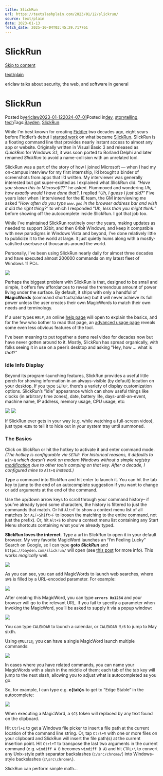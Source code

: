 ```yaml
---
title: SlickRun
url: https://textslashplain.com/2023/01/12/slickrun/
source: text/plain
date: 2023-01-13
fetch_date: 2025-10-04T03:45:29.717761
---
```


# SlickRun

[Skip to content](#content)

[text/plain](https://textslashplain.com/)

ericlaw talks about security, the web, and software in general

# SlickRun

Posted by[ericlaw](https://textslashplain.com/author/ericlaw1979/)[2023-01-122024-07-01](https://textslashplain.com/2023/01/12/slickrun/)Posted in[dev](https://textslashplain.com/category/dev/), [storytelling](https://textslashplain.com/category/storytelling/), [tech](https://textslashplain.com/category/tech/)Tags:[Bayden](https://textslashplain.com/tag/bayden/), [SlickRun](https://textslashplain.com/tag/slickrun/)

While I’m best known for creating [Fiddler](https://fiddler2.com/) two decades ago, eight years before Fiddler’s debut I [started work](https://bayden.com/slickrun/story.asp) on what became [SlickRun](https://bayden.com/slickrun/). SlickRun is a floating command line that provides nearly instant access to almost any app or website. Originally written in Visual Basic 3 and released as *QuickRun* for Windows 3.1, it was soon ported to Borland Delphi and later renamed *SlickRun* to avoid a name-collision with an unrelated tool.

SlickRun was a part of the story of how I joined Microsoft — when I had my on-campus interview for my first internship, I’d brought a binder of screenshots from apps that I’d written. My interviewer was generally interested but got super-excited as I explained what SlickRun did. “*Have you shown this to Microsoft??”* he asked. Flummoxed and wondering *Uh, how exactly would I have done that?*, I replied “*Uh, I guess I just did?*” Five years later when I interviewed for the IE team, the GM interviewing me asked “*How often do you type `www.goo` in the browser address bar and wish it did the right thing?*” to which I responded “*Uh, less than you might think.*” before showing off the autocomplete inside SlickRun. I got that job too.

While I’ve maintained SlickRun routinely over the years, making updates as needed to support 32bit, and then 64bit Windows, and keep it compatible with new paradigms in Windows Vista and beyond, I’ve done relatively little to publicize it to the world at large. It just quietly hums along with a mostly-satisfied userbase of thousands around the world.

Personally, I’ve been using SlickRun nearly daily for almost three decades and have executed almost 200000 commands on my latest fleet of Windows 11 PCs.

[![](https://textslashplain.com/wp-content/uploads/2023/01/image-16.png?w=821)](https://textslashplain.com/wp-content/uploads/2023/01/image-16.png)

Perhaps the biggest problem with SlickRun is that, designed to be small and simple, it offers few affordances to reveal the tremendous amount of power living under the surface. By default, it ships with only a handful of **MagicWords** (command shortcuts/aliases) but it will never achieve its full power unless the user creates their own MagicWords to match their own needs and terminology.

If a user types `HELP`, an online [help page](https://bayden.com/SlickRun/1033/SlickRunHelp.aspx) will open to explain the basics, and for the few who bother to read that page, an [advanced usage page](https://bayden.com/SlickRun/1033/SlickRunAdvancedHelp.htm) reveals some even less obvious features of the tool.

I’ve been meaning to put together a demo reel video for decades now but have never gotten around to it. Mostly, SlickRun has spread organically, with folks seeing it in use on a peer’s desktop and asking “Hey, how … what is *that*?”

### Idle Info Display

Beyond its program-launching features, SlickRun provides a useful little perch for showing information in an always-visible (by default) location on your desktop. If you type `SETUP`, there’s a variety of display customization options. SlickRun’s “idle” appearance which can show useful things like clocks (in arbitrary time zones), date, battery life, days-until-an-event, machine name, IP address, memory usage, CPU usage, etc:

[![](https://textslashplain.com/wp-content/uploads/2023/01/image-11.png?w=1024)](https://textslashplain.com/wp-content/uploads/2023/01/image-11.png)
[![](https://textslashplain.com/wp-content/uploads/2023/01/image-10.png?w=1024)](https://textslashplain.com/wp-content/uploads/2023/01/image-10.png)

If SlickRun ever gets in your way (e.g. while watching a full-screen video), just type `HIDE` to tell it to hide out in your system tray until summoned.

### The Basics

Click on SlickRun or hit the hotkey to activate it and enter command mode. *(The hotkey is configurable via `SETUP`. For historical reasons, it defaults to* `Win+Q` *which doesn’t work on modern Windows without a simple [registry modification](https://bayden.com/SlickRun/1033/SlickRunHelp.aspx#:~:text=Free%20up%20Windows%20Hotkeys) due to other tools camping on that key. After a decade, I configured mine to* `Alt+Q` *instead.)*

Type a command into SlickRun and hit enter to launch it. You can hit the tab key to jump to the end of an autocomplete suggestion if you want to change or add arguments at the end of the command.

Use the up/down arrow keys to scroll through your command history– if you’ve already typed some characters, the history is filtered to just the commands that match. Or hit `Alt+F` to show a context menu list of all matches (or `ALT+Shift+F` to loosen the matching to the entire command, not just the prefix). Or, hit `Alt+S` to show a context menu list containing any Start Menu shortcuts containing what you’ve already typed.

**SlickRun loves the internet**. Type a url in SlickRun to open it in your default browser. My very favorite MagicWord launches an “I’m Feeling Lucky” Search on Google, so I can type **goto *SlickRun*** and `https://bayden.com/slickrun/` will open (see [this post](https://textslashplain.com/2022/09/01/quickfix-trivial-chrome-extensions/) for more info). This works *magically* well.

[![](https://textslashplain.com/wp-content/uploads/2023/01/image-32.png?w=949)](https://textslashplain.com/wp-content/uploads/2023/01/image-32.png)

As you can see, you can add MagicWords to launch web searches, where `$W$` is filled by a URL-encoded parameter. For example:

[![](https://textslashplain.com/wp-content/uploads/2023/01/image-8.png?w=703)](https://textslashplain.com/wp-content/uploads/2023/01/image-8.png)

After creating this MagicWord, you can type **`errors 0x1234`** and your browser will go to the relevant URL. If you fail to specify a parameter when invoking the MagicWord, you’ll be asked to supply it via a popup window:

[![](https://textslashplain.com/wp-content/uploads/2023/01/image-9.png?w=933)](https://textslashplain.com/wp-content/uploads/2023/01/image-9.png)

You can type `CALENDAR` to launch a calendar, or `CALENDAR 5/6` to jump to May sixth.

Using `@MULTI@`, you can have a single MagicWord launch multiple commands:

[![](https://textslashplain.com/wp-content/uploads/2023/01/image-51.png?w=782)](https://textslashplain.com/wp-content/uploads/2023/01/image-51.png)

In cases where you have related commands, you can name your MagicWords with a slash in the middle of them; each tab of the tab key will jump to the next slash, allowing you to adjust what is autocompleted as you go.

So, for example, I can type e.g. **e{tab}s** to get to “Edge Stable” in the autocomplete:

[![](https://textslashplain.com/wp-content/uploads/2023/01/image-12.png?w=1024)](https://textslashplain.com/wp-content/uploads/2023/01/image-12.png)

When executing a MagicWord, a `$C$` token will replaced by any text found on the clipboard.

Hit `Ctrl+I` to get a Windows file picker to insert a file path at the current location of the command line string. Or, tap `Ctrl+V` with one or more files on your clipboard and SlickRun will insert the file path(s) at the current insertion point. Hit `Ctrl+T` to transpose the last two arguments in the current command (e.g. `windiff A B` becomes `windiff B A`) and hit `CTRL+\` to convert any Unix-style path separator backslashes (`c/src/chrome/`) into Windows-style backslashes (`c\src\chrome\`).

SlickRun can perform simple math...